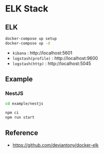 # ELK Stack

## ELK

```bash
docker-compose up setup
docker-compose up -d
```

- `kibana` : http://localhost:5601
- `logstash(profile)` : http://localhost:9600
- `logstash(http)` : http://localhost:5045

## Example

### NestJS

```bash
cd example/nestjs

npm ci
npm run start
```

## Reference

- https://github.com/deviantony/docker-elk
